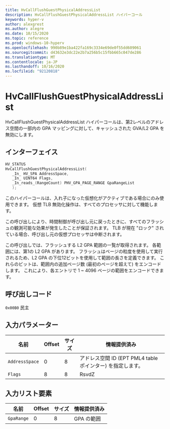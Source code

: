 ```yaml
---
title: HvCallFlushGuestPhysicalAddressList
description: HvCallFlushGuestPhysicalAddressList ハイパーコール
keywords: hyper-v
author: alexgrest
ms.author: alegre
ms.date: 10/15/2020
ms.topic: reference
ms.prod: windows-10-hyperv
ms.openlocfilehash: 990b89e1ba422fa169c3334e69de0f55dd609061
ms.sourcegitcommit: d43632e3dc22e2b7a256b5c15fbb665c047de286
ms.translationtype: MT
ms.contentlocale: ja-JP
ms.lasthandoff: 10/16/2020
ms.locfileid: "92120818"
---
```

# <a name="hvcallflushguestphysicaladdresslist"></a>HvCallFlushGuestPhysicalAddressList

HvCallFlushGuestPhysicalAddressList ハイパーコールは、第2レベルのアドレス空間の一部内の GPA マッピングに対して、キャッシュされた GVA/L2 GPA を無効にします。

## <a name="interface"></a>インターフェイス

 ```c
HV_STATUS
HvCallFlushGuestPhysicalAddressList(
    _In_ HV_SPA AddressSpace,
    _In_ UINT64 Flags,
    _In_reads_(RangeCount) PHV_GPA_PAGE_RANGE GpaRangeList
    );
 ```

このハイパーコールは、入れ子になった仮想化がアクティブである場合にのみ使用できます。 仮想 TLB 無効化操作は、すべてのプロセッサに対して機能します。

この呼び出しにより、時間制御が呼び出し元に戻ったときに、すべてのフラッシュの観測可能な効果が発生したことが保証されます。
TLB が現在 "ロック" されている場合、呼び出し元の仮想プロセッサは中断されます。

この呼び出しでは、フラッシュする L2 GPA 範囲の一覧が取得されます。 各範囲には、第1の L2 GPA があります。 フラッシュはページの粒度を使用して実行されるため、L2 GPA の下位12ビットを使用して範囲の長さを定義できます。 これらのビットは、範囲内の追加ページ数 (最初のページを超えて) をエンコードします。 これにより、各エントリで 1 ~ 4096 ページの範囲をエンコードできます。

## <a name="call-code"></a>呼び出しコード

`0x00B0` 民主

## <a name="input-parameters"></a>入力パラメーター

| 名前                    | Offset     | サイズ     | 情報提供済み                      |
|-------------------------|------------|----------|-------------------------------------------|
| `AddressSpace`          | 0          | 8        | アドレス空間 ID (EPT PML4 table ポインター) を指定します。 |
| `Flags`                 | 8          | 8        | RsvdZ                                     |

## <a name="input-list-element"></a>入力リスト要素

| 名前                    | Offset     | サイズ     | 情報提供済み                      |
|-------------------------|------------|----------|-------------------------------------------|
| `GpaRange`              | 0          | 8        | GPA の範囲                                 |